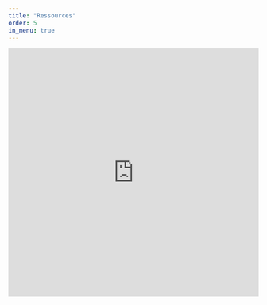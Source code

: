 ```yaml
---
title: "Ressources"
order: 5
in_menu: true
---
```

<iframe src="https://digipad.app/p/691804/9084a92aaabd2" frameborder="0" width="100%" height="500"></iframe> 